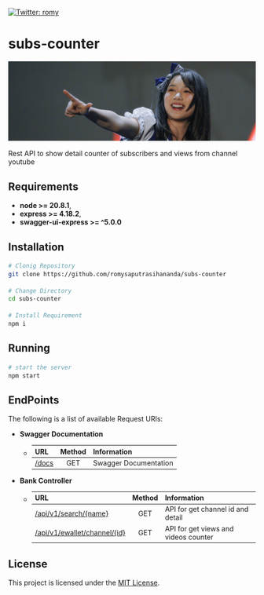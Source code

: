 [![Twitter: romy](https://img.shields.io/twitter/follow/RomySihananda)](https://twitter.com/RomySihananda)

# subs-counter

![](https://raw.githubusercontent.com/RomySaputraSihananda/RomySaputraSihananda/main/images/uytrfvjm.jpeg)

Rest API to show detail counter of subscribers and views from channel youtube

## Requirements

- **node >= 20.8.1**,
- **express >= 4.18.2**,
- **swagger-ui-express >= ^5.0.0**

## Installation

```sh
# Clonig Repository
git clone https://github.com/romysaputrasihananda/subs-counter

# Change Directory
cd subs-counter

# Install Requirement
npm i
```

## Running

```sh
# start the server
npm start
```

## EndPoints

The following is a list of available Request URIs:

- **Swagger Documentation**

  - | URL                                 | Method | Information           |
    | :---------------------------------- | :----: | :-------------------- |
    | [/docs](http://localhost:4444/docs) |  GET   | Swagger Documentation |

- **Bank Controller**

  - | URL                                                                       | Method | Information                          |
    | :------------------------------------------------------------------------ | :----: | :----------------------------------- |
    | [/api/v1/search/{name}](http://localhost:4444/api/v1/search/{name})       |  GET   | API for get channel id and detail    |
    | [/api/v1/ewallet/channel/{id}](http://localhost:4444/api/v1/channel/{id}) |  GET   | API for get views and videos counter |

## License

This project is licensed under the [MIT License](LICENSE).
